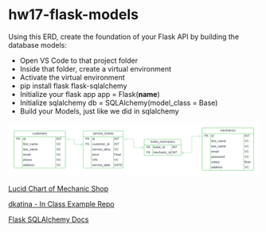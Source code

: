# hw17-flask-models
Using this ERD, create the foundation of your Flask API by building the database models: 

- Open VS Code to that project folder
- Inside that folder, create a virtual environment
- Activate the virtual environment
- pip install flask flask-sqlalchemy 
- Initialize your flask app app = Flask(__name__)
- Initialize sqlalchemy db = SQLAlchemy(model_class = Base)
- Build your Models, just like we did in sqlalchemy

![image](MechanicShopERD.png)

[Lucid Chart of Mechanic Shop](https://lucid.app/lucidchart/d6cf12e2-cf21-49ae-a554-0029d64d6d46/edit?invitationId=inv_f1be1ecd-4c0a-4dce-9ad8-f9cbd0f5d415&authuser=2&page=0_0#)

[dkatina - In Class Example Repo](https://github.com/dkatina/library-api?authuser=2)

[Flask SQLAlchemy Docs](https://flask-sqlalchemy.readthedocs.io/en/stable/quickstart/?authuser=2)




